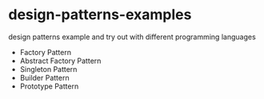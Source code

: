 # design-patterns-examples
design patterns example and try out with different programming languages

* Factory Pattern
* Abstract Factory Pattern
* Singleton Pattern
* Builder Pattern
* Prototype Pattern
